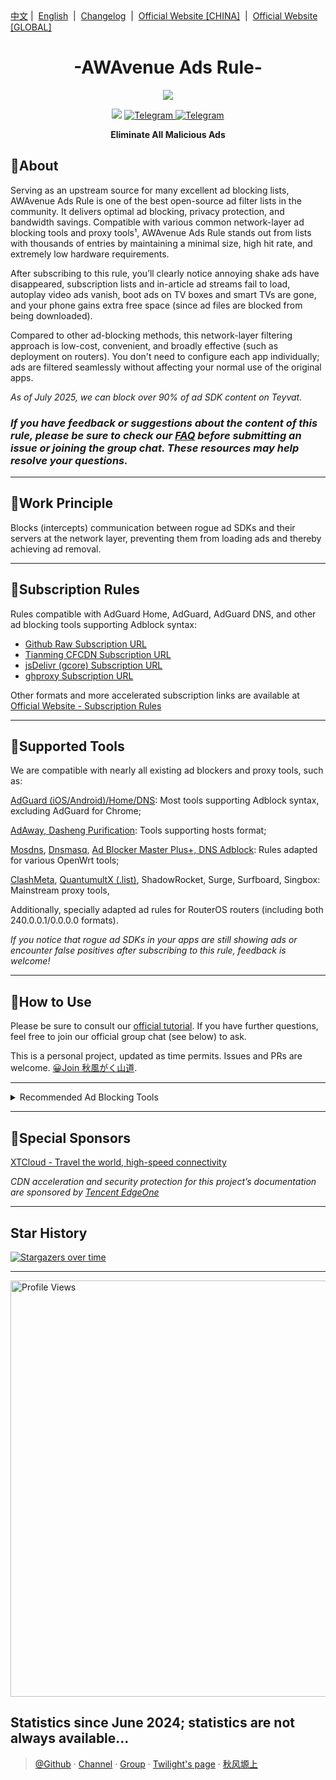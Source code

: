 <div align="left">
<a href="/README.md">中文</a>&nbsp;|&nbsp;
<a href="/assets/README_en-US.md">English</a> &nbsp;|&nbsp;
<a href="/assets/README_Update.md">Changelog</a> &nbsp;|&nbsp;
<a href="https://doc.awads.cc/?source=GitHub">Official Website [CHINA]</a> &nbsp;|&nbsp;
<a href="https://awavenue.top/?source=GitHub">Official Website [GLOBAL]</a> 
</div>

<h1 align="center">-AWAvenue Ads Rule-</h1>

<p align="center">
   <img src="https://img.jsdelivr.com/raw.githubusercontent.com/TG-Twilight/AWAvenue-Ads-Rule/main/assets/assets.png">
</p>
<p align="center">
 <img src="https://img.shields.io/github/stars/TG-Twilight/AWAvenue-Ads-Rule?style=for-the-badge&colorA=FFEBEB&colorB=FFD9DC&logo=github&logoColor=black">
  <a href="https://t.me/AWAvenueAdsRule">
    <img src="https://img.shields.io/badge/dynamic/json?style=for-the-badge&colorA=DAE9FC&colorB=056DE8&label=CHANNEL&logo=telegram&query=%24.data.totalSubs&url=https%3A%2F%2Fapi.spencerwoo.com%2Fsubstats%2F%3Fsource%3Dtelegram%26queryKey%3DAWAvenueAdsRule" alt="Telegram">
  </a>
<a href="https://t.me/AWAvenueAdsChat">
  <img src="https://img.shields.io/badge/dynamic/json?style=for-the-badge&colorA=DAE9FC&colorB=056DE8&label=GROUP&logo=telegram&query=%24.data.totalSubs&url=https%3A%2F%2Fapi.spencerwoo.com%2Fsubstats%2F%3Fsource%3Dtelegram%26queryKey%3DAWAvenueAdsChat" alt="Telegram">
</a>
</p>

<p align="center"><b>Eliminate All Malicious Ads</b></p>

## 🍁About

Serving as an upstream source for many excellent ad blocking lists, AWAvenue Ads Rule is one of the best open-source ad filter lists in the community. It delivers optimal ad blocking, privacy protection, and bandwidth savings. Compatible with various common network-layer ad blocking tools and proxy tools¹, AWAvenue Ads Rule stands out from lists with thousands of entries by maintaining a minimal size, high hit rate, and extremely low hardware requirements.

After subscribing to this rule, you’ll clearly notice annoying shake ads have disappeared, subscription lists and in-article ad streams fail to load, autoplay video ads vanish, boot ads on TV boxes and smart TVs are gone, and your phone gains extra free space (since ad files are blocked from being downloaded).

Compared to other ad-blocking methods, this network-layer filtering approach is low-cost, convenient, and broadly effective (such as deployment on routers). You don't need to configure each app individually; ads are filtered seamlessly without affecting your normal use of the original apps.

*As of July 2025, we can block over 90% of ad SDK content on Teyvat.*

### *If you have feedback or suggestions about the content of this rule, please be sure to check our [FAQ](https://awavenue.top/Knowledge.html#%E5%B8%B8%E8%A7%81%E9%97%AE%E9%A2%98-%E4%B8%8E%E7%AD%94%E7%96%91) before submitting an issue or joining the group chat. These resources may help resolve your questions.*

---

## 🍁Work Principle

Blocks (intercepts) communication between rogue ad SDKs and their servers at the network layer, preventing them from loading ads and thereby achieving ad removal.

---

## 🍁Subscription Rules

Rules compatible with AdGuard Home, AdGuard, AdGuard DNS, and other ad blocking tools supporting Adblock syntax:

- [Github Raw Subscription URL](https://raw.githubusercontent.com/TG-Twilight/AWAvenue-Ads-Rule/main/AWAvenue-Ads-Rule.txt)
- [Tianming CFCDN Subscription URL](https://github.boki.moe/https://raw.githubusercontent.com/TG-Twilight/AWAvenue-Ads-Rule/main/AWAvenue-Ads-Rule.txt)
- [jsDelivr (gcore) Subscription URL](https://gcore.jsdelivr.net/gh/TG-Twilight/AWAvenue-Ads-Rule@main/AWAvenue-Ads-Rule.txt)
- [ghproxy Subscription URL](https://ghfast.top/https://raw.githubusercontent.com/TG-Twilight/AWAvenue-Ads-Rule/main/AWAvenue-Ads-Rule.txt)

Other formats and more accelerated subscription links are available at [Official Website - Subscription Rules](https://awavenue.top/Sub.html)

---

## 🍁Supported Tools

We are compatible with nearly all existing ad blockers and proxy tools, such as:

[AdGuard (iOS/Android)/Home/DNS](https://awavenue.top/Sub.html#adguard-ios-android-home-dns-%E8%AE%A2%E9%98%85%E9%93%BE%E6%8E%A5): Most tools supporting Adblock syntax, excluding AdGuard for Chrome;

[AdAway, Dasheng Purification](https://awavenue.top/Sub.html#hosts-%E8%AE%A2%E9%98%85%E9%93%BE%E6%8E%A5): Tools supporting hosts format;

[Mosdns](https://awavenue.top/Sub.html#hosts-%E8%AE%A2%E9%98%85%E9%93%BE%E6%8E%A5:~:text=%E6%8E%A5%EF%BC%88.list%E6%A0%BC%E5%BC%8F%EF%BC%89-,Mosdns%20V5%20%E8%AE%A2%E9%98%85%E9%93%BE%E6%8E%A5,-AdClose%20rule%E6%A0%BC%E5%BC%8F), [Dnsmasq](https://awavenue.top/Sub.html#hosts-%E8%AE%A2%E9%98%85%E9%93%BE%E6%8E%A5:~:text=Dnsmasq%E6%A0%BC%E5%BC%8F%E8%AE%A2%E9%98%85%E9%93%BE%E6%8E%A5%EF%BC%88.conf%E6%A0%BC%E5%BC%8F%EF%BC%89), [Ad Blocker Master Plus+, DNS Adblock](https://awavenue.top/Sub.html#hosts-%E8%AE%A2%E9%98%85%E9%93%BE%E6%8E%A5): Rules adapted for various OpenWrt tools;

[ClashMeta](https://awavenue.top/Sub.html#clash-%E8%A7%84%E5%88%99%E8%AE%A2%E9%98%85%E9%93%BE%E6%8E%A5), [QuantumultX (.list)](https://awavenue.top/Sub.html#clash-%E8%A7%84%E5%88%99%E8%AE%A2%E9%98%85%E9%93%BE%E6%8E%A5:~:text=QuantumultX%20%E8%AE%A2%E9%98%85%E9%93%BE%E6%8E%A5%EF%BC%88.list%E6%A0%BC%E5%BC%8F%EF%BC%89), ShadowRocket, Surge, Surfboard, Singbox: Mainstream proxy tools,

Additionally, specially adapted ad rules for RouterOS routers (including both 240.0.0.1/0.0.0.0 formats).

*If you notice that rogue ad SDKs in your apps are still showing ads or encounter false positives after subscribing to this rule, feedback is welcome!*

---

## 🍁How to Use

Please be sure to consult our [official tutorial](https://awavenue.top/Knowledge.html). If you have further questions, feel free to join our official group chat (see below) to ask.

This is a personal project, updated as time permits. Issues and PRs are welcome.   [😀Join 秋風がく山道](https://t.me/AWAvenueAdsChat).

---

<details>
  <summary>Recommended Ad Blocking Tools</summary>

- [AdGuard Home](https://github.com/AdguardTeam/AdGuardHome)    *Install on router, the ideal location for ad filtering tools.* Currently, AWAvenue Ads Rule is included in the official AdGuard list. You can subscribe directly via "Choose from list"!

- [AdGuard](https://adguard.com/)    *Cross-platform support for Android, Windows, Mac, iOS*

- [AdAway](https://adaway.org/)    *AdAway is an open-source Android ad blocker using hosts files.*

- [AdGuard DNS](https://adguard-dns.io/en/welcome.html)    *Use custom DNS servers directly. AWAvenue Ads Rule is now part of the official AdGuard DNS Filters list!*

- [AdGuard Home For Magisk](https://github.com/twoone-3/AdGuardHomeForMagisk)   *Magisk version of AdGuard Home*

- [AdClose (Xposed module)](https://github.com/zjyzip/AdClose)    *An Xposed module that can hook and block common ads, with AWAvenue Ads Rule built-in. Thanks to @zjyzip*

- [geosite (@elysias123 branch)](https://github.com/elysias123/geosite) *Routing rule resources for V2Ray, Xray-core, mihomo, hysteria, Trojan-Go, leaf, now includes AWAvenue Ads Rule category*

</details>

---

## 🍁Special Sponsors

[XTCloud - Travel the world, high-speed connectivity](https://cloud.xtyun.top/register?code=M1w4rjdl)

*CDN acceleration and security protection for this project’s documentation are sponsored by [Tencent EdgeOne](https://edgeone.ai/zh?from=github)*

---

## Star History

[![Stargazers over time](https://starchart.cc/TG-Twilight/AWAvenue-Ads-Rule.svg?variant=adaptive)](https://starchart.cc/TG-Twilight/AWAvenue-Ads-Rule)

---
<p align="left">
  <img src="https://count.getloli.com/get/@TG-Twiligh?theme=booru-helltaker" alt="Profile Views" width="666"/>
</p>

Statistics since June 2024; statistics are not always available...
---

> [@Github](https://github.com/TG-Twilight/AWAvenue-Ads-Rule) · [Channel](https://t.me/AWAvenueAdsRule) · [Group](https://t.me/AWAvenueAdsChat) · [Twilight's page](https://zyc.su/) · [秋风塬上](https://awads.cc/)
